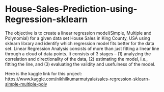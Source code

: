 # House-Sales-Prediction-using-Regression-sklearn
The objective is to create a linear regression model(Simple, Multiple and Polynomial) for a given data set House Sales in King County, USA using sklearn library and identify which regression model fits better for the data set. Linear Regression Analysis consists of more than just fitting a linear line through a cloud of data points. It consists of 3 stages – (1) analyzing the correlation and directionality of the data, (2) estimating the model, i.e., fitting the line, and (3) evaluating the validity and usefulness of the model.

Here is the kaggle link for this project: https://www.kaggle.com/nikhilkumarmutyala/sales-regression-sklearn-simple-multiple-poly
